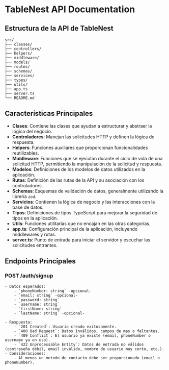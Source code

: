 # TableNest API Documentation


## Estructura de la API de TableNest

```
src/
├── classes/
├── controllers/
├── helpers/
├── middleware/
├── models/
├── routes/
├── schemas/
├── services/
├── types/
├── utils/
├── app.ts
├── server.ts
└── README.md
```
## Características Principales
- **Clases**: Contiene las clases que ayudan a estructurar y abstraer la lógica del negocio.
- **Controladores**: Manejan las solicitudes HTTP y definen la lógica de respuesta.
- **Helpers**: Funciones auxiliares que proporcionan funcionalidades reutilizables.
- **Middleware**: Funciones que se ejecutan durante el ciclo de vida de una solicitud HTTP, permitiendo la manipulación de la solicitud y respuesta.
- **Modelos**: Definiciones de los modelos de datos utilizados en la aplicación.
- **Rutas**: Definición de las rutas de la API y su asociación con los controladores.
- **Schemas**: Esquemas de validación de datos, generalmente utilizando la librería `zod`.
- **Servicios**: Contienen la lógica de negocio y las interacciones con la base de datos.
- **Tipos**: Definiciones de tipos TypeScript para mejorar la seguridad de tipos en la aplicación.
- **Utils**: Funciones utilitarias que no encajan en las otras categorías.
- **app.ts**: Configuración principal de la aplicación, incluyendo middlewares y rutas.
- **server.ts**: Punto de entrada para iniciar el servidor y escuchar las solicitudes entrantes.


## Endpoints Principales

### POST /auth/signup

    - Datos esperados: 
        - `phoneNumber: string` -opcional-
        - `email: string` -opcional-
        - `password: string`
        - `username: string`
        - `firstName: string`
        - `lastName: string` -opcional-
    
    - Respuesta:
        - `201 Created`: Usuario creado exitosamente.
        - `400 Bad Request`: Datos inválidos, campos de mas o faltantes.
        - `409 Conflict`: El usuario ya existe (email, phoneNumber o username ya en uso).
        - `422 Unprocessable Entity`: Datos de entrada no válidos (contraseña débil, email inválido, nombre de usuario muy corto, etc.).
    - Consideraciones:
        - Al menos un metodo de contacto debe ser proporcionado (email o phoneNumber).

